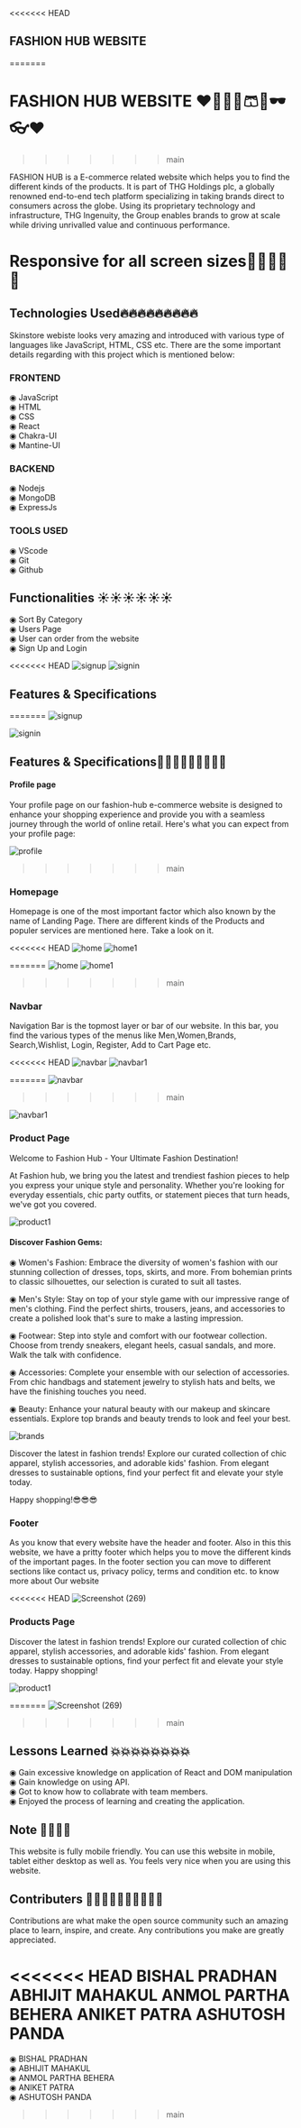 <<<<<<< HEAD
## FASHION HUB WEBSITE
=======
# FASHION HUB WEBSITE ❤🥼🧥👖🩳👕🕶👓❤
>>>>>>> main

FASHION HUB is a E-commerce related website which helps you to find the different kinds of the products. It is part of THG Holdings plc, a globally renowned end-to-end tech platform specializing in taking brands direct to consumers across the globe. Using its proprietary technology and infrastructure, THG Ingenuity, the Group enables brands to grow at scale while driving unrivalled value and continuous performance.

# Responsive for all screen sizes🚀🚀🚀🚀🚀

## Technologies Used🔥🔥🔥🔥🔥🔥🔥🔥🔥

Skinstore webiste looks very amazing and introduced with various type of languages like JavaScript, HTML, CSS etc. There are the some important details regarding with this project which is mentioned below:

### FRONTEND

◉ JavaScript  
◉ HTML  
◉ CSS  
◉ React  
◉ Chakra-UI  
◉ Mantine-UI

### BACKEND

◉ Nodejs  
◉ MongoDB  
◉ ExpressJs  


### TOOLS USED

◉ VScode  
◉ Git  
◉ Github

## Functionalities ☀☀☀☀☀☀

◉ Sort By Category  
◉ Users Page  
◉ User can order from the website  
◉ Sign Up and Login

<<<<<<< HEAD
![signup](https://github.com/AnmolBehera/E-Clothing/assets/105370000/23a89b61-14f1-4635-8779-cedae3e6892e)
![signin](https://github.com/AnmolBehera/E-Clothing/assets/105370000/0385918e-2bdc-49d6-a5b4-8665249cca61)


## Features & Specifications
=======
![signup](https://github.com/AnmolBehera/E-Clothing/assets/105370000/f06bea30-44ce-4d6a-827e-bcacffe5d1c5)

![signin](https://github.com/AnmolBehera/E-Clothing/assets/105370000/e35baf67-d4f1-49cc-ae06-2ab6f92789aa)

## Features & Specifications🚀🚀🚀🚀🚀🚀🚀🚀🚀

#### Profile page

Your profile page on our fashion-hub e-commerce website is designed to enhance your shopping experience and provide you with a seamless journey through the world of online retail. Here's what you can expect from your profile page:

![profile](https://github.com/AnmolBehera/E-Clothing/assets/105370000/8fefe9b9-da25-4a45-8f15-32d3e804f760)
>>>>>>> main

### Homepage

Homepage is one of the most important factor which also known by the name of Landing Page. There are different kinds of the Products and populer services are mentioned here. Take a look on it.

<<<<<<< HEAD
![home](https://github.com/AnmolBehera/E-Clothing/assets/105370000/054858e1-aa16-45c2-94cc-418f6058a2d8)
![home1](https://github.com/AnmolBehera/E-Clothing/assets/105370000/8f4f2280-d4ea-4a90-8910-6b45eb11e88e)

=======
![home](https://github.com/AnmolBehera/E-Clothing/assets/105370000/c838346c-4842-4f11-bcdb-5f7730a1a446)
![home1](https://github.com/AnmolBehera/E-Clothing/assets/105370000/dc9d5d50-3b82-41f4-a323-bda16e1bf267)
>>>>>>> main

### Navbar

Navigation Bar is the topmost layer or bar of our website. In this bar, you find the various types of the menus like Men,Women,Brands, Search,Wishlist, Login, Register, Add to Cart Page etc.

<<<<<<< HEAD
![navbar](https://github.com/AnmolBehera/E-Clothing/assets/105370000/495ffd08-0751-4632-9fab-e36de315227e)
![navbar1](https://github.com/AnmolBehera/E-Clothing/assets/105370000/cd00fa76-0656-47a2-a594-188fdf207aca)

=======
![navbar](https://github.com/AnmolBehera/E-Clothing/assets/105370000/0673372b-dfc8-4c6e-9ef7-2c8eb6a46bd2)
>>>>>>> main

![navbar1](https://github.com/AnmolBehera/E-Clothing/assets/105370000/64245e99-7cf7-4ae2-94b4-02c88b1f6cb2)



### Product Page 

Welcome to Fashion Hub - Your Ultimate Fashion Destination!

At Fashion hub, we bring you the latest and trendiest fashion pieces to help you express your unique style and personality. Whether you're looking for everyday essentials, chic party outfits, or statement pieces that turn heads, we've got you covered.

![product1](https://github.com/AnmolBehera/E-Clothing/assets/105370000/0a311fe5-dd74-43db-853f-016d41e84d81)

#### Discover Fashion Gems:

◉ Women's Fashion: Embrace the diversity of women's fashion with our stunning collection of dresses, tops, skirts, and more. From bohemian prints to classic silhouettes, our selection is curated to suit all
tastes.

◉ Men's Style: Stay on top of your style game with our impressive range of men's clothing. Find the perfect shirts, trousers, jeans, and accessories to create a polished look that's sure to make a lasting
impression.

◉ Footwear: Step into style and comfort with our footwear collection. Choose from trendy sneakers, elegant heels, casual sandals, and more. Walk the talk with confidence.

◉ Accessories: Complete your ensemble with our selection of accessories. From chic handbags and statement jewelry to stylish hats and belts, we have the finishing touches you need.

◉ Beauty: Enhance your natural beauty with our makeup and skincare essentials. Explore top brands and beauty trends to look and feel your best.

![brands](https://github.com/AnmolBehera/E-Clothing/assets/105370000/4000736e-a940-40ce-8d10-3b97e4ee05cd)

Discover the latest in fashion trends! Explore our curated collection of chic apparel, stylish accessories, and adorable kids' fashion. From elegant dresses to sustainable options, find your perfect fit and
elevate your style today.

Happy shopping!😎😎😎

### Footer

As you know that every website have the header and footer. Also in this this website, we have a pritty footer which helps you to move the different kinds of the important pages.
In the footer section you can move to different sections like contact us, privacy policy, terms and condition etc. to know more about Our website

<<<<<<< HEAD
![Screenshot (269)](https://github.com/AnmolBehera/E-Clothing/assets/105370000/07f931c6-6a71-4665-8285-12b87093a95c)

### Products Page

Discover the latest in fashion trends! Explore our curated collection of chic apparel, stylish accessories, and adorable kids' fashion. From elegant dresses to sustainable options, find your perfect fit and elevate your style today. Happy shopping!

![product1](https://github.com/AnmolBehera/E-Clothing/assets/105370000/b36bcbe9-4769-46ba-a1b6-68ca9362b82d)

=======
![Screenshot (269)](https://github.com/AnmolBehera/E-Clothing/assets/105370000/268e8993-07e7-475e-aaab-187d417dd5ee)
>>>>>>> main

## Lessons Learned 💥💥💥💥💥💥💥💥

◉ Gain excessive knowledge on application of React and DOM manipulation  
◉ Gain knowledge on using API.  
◉ Got to know how to collabrate with team members.  
◉ Enjoyed the process of learning and creating the application.

## Note 📝📝📝📝

This website is fully mobile friendly. You can use this website in mobile, tablet either desktop as well as. You feels very nice when you are using this website.

## Contributers 👨‍💻👨‍💻👨‍💻👨‍💻👨‍💻

Contributions are what make the open source community such an amazing place to learn, inspire, and create. Any contributions you make are greatly appreciated.

<<<<<<< HEAD
 BISHAL PRADHAN
 ABHIJIT MAHAKUL 
 ANMOL PARTHA BEHERA
 ANIKET PATRA
 ASHUTOSH PANDA 
=======
◉ BISHAL PRADHAN  
◉ ABHIJIT MAHAKUL  
◉ ANMOL PARTHA BEHERA  
◉ ANIKET PATRA  
◉ ASHUTOSH PANDA
>>>>>>> main
